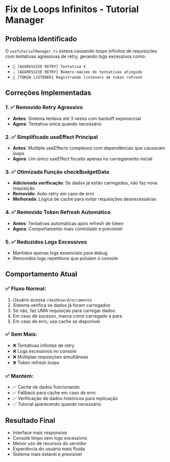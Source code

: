 # Fix de Loops Infinitos - Tutorial Manager

## Problema Identificado
O `useTutorialManager.ts` estava causando loops infinitos de requisições com tentativas agressivas de retry, gerando logs excessivos como:
- `🔄 [AGGRESSIVE RETRY] Tentativa X`
- `⚠️ [AGGRESSIVE RETRY] Número máximo de tentativas atingido`
- `🎯 [TOKEN LISTENER] Registrando listeners de token refresh`

## Correções Implementadas

### 1. ✅ Removido Retry Agressivo
- **Antes**: Sistema tentava até 3 vezes com backoff exponencial
- **Agora**: Tentativa única quando necessário

### 2. ✅ Simplificado useEffect Principal
- **Antes**: Multiple useEffects complexos com dependências que causavam loops
- **Agora**: Um único useEffect focado apenas no carregamento inicial

### 3. ✅ Otimizada Função checkBudgetData
- **Adicionada verificação**: Se dados já estão carregados, não faz nova requisição
- **Removido**: Auto-retry em caso de erro
- **Melhorada**: Lógica de cache para evitar requisições desnecessárias

### 4. ✅ Removido Token Refresh Automático
- **Antes**: Tentativas automáticas após refresh de token
- **Agora**: Comportamento mais controlado e previsível

### 5. ✅ Reduzidos Logs Excessivos
- Mantidos apenas logs essenciais para debug
- Removidos logs repetitivos que poluíam o console

## Comportamento Atual

### ✅ Fluxo Normal:
1. Usuário acessa `/dashboard/orcamento`
2. Sistema verifica se dados já foram carregados
3. Se não, faz UMA requisição para carregar dados
4. Em caso de sucesso, marca como carregado e para
5. Em caso de erro, usa cache se disponível

### ✅ Sem Mais:
- ❌ Tentativas infinitas de retry
- ❌ Logs excessivos no console
- ❌ Múltiplas requisições simultâneas
- ❌ Token refresh loops

### ✅ Mantém:
- ✅ Cache de dados funcionando
- ✅ Fallback para cache em caso de erro
- ✅ Verificação de dados históricos para replicação
- ✅ Tutorial aparecendo quando necessário

## Resultado Final
- Interface mais responsiva
- Console limpo sem logs excessivos
- Menor uso de recursos do servidor
- Experiência do usuário mais fluida
- Sistema mais estável e previsível

